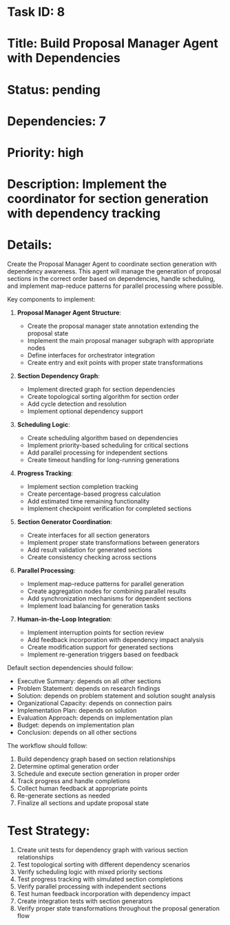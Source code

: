 # Task ID: 8
# Title: Build Proposal Manager Agent with Dependencies
# Status: pending
# Dependencies: 7
# Priority: high
# Description: Implement the coordinator for section generation with dependency tracking

# Details:
Create the Proposal Manager Agent to coordinate section generation with dependency awareness. This agent will manage the generation of proposal sections in the correct order based on dependencies, handle scheduling, and implement map-reduce patterns for parallel processing where possible.

Key components to implement:

1. **Proposal Manager Agent Structure**:
   - Create the proposal manager state annotation extending the proposal state
   - Implement the main proposal manager subgraph with appropriate nodes
   - Define interfaces for orchestrator integration
   - Create entry and exit points with proper state transformations

2. **Section Dependency Graph**:
   - Implement directed graph for section dependencies
   - Create topological sorting algorithm for section order
   - Add cycle detection and resolution
   - Implement optional dependency support

3. **Scheduling Logic**:
   - Create scheduling algorithm based on dependencies
   - Implement priority-based scheduling for critical sections
   - Add parallel processing for independent sections
   - Create timeout handling for long-running generations

4. **Progress Tracking**:
   - Implement section completion tracking
   - Create percentage-based progress calculation
   - Add estimated time remaining functionality
   - Implement checkpoint verification for completed sections

5. **Section Generator Coordination**:
   - Create interfaces for all section generators
   - Implement proper state transformations between generators
   - Add result validation for generated sections
   - Create consistency checking across sections

6. **Parallel Processing**:
   - Implement map-reduce patterns for parallel generation
   - Create aggregation nodes for combining parallel results
   - Add synchronization mechanisms for dependent sections
   - Implement load balancing for generation tasks

7. **Human-in-the-Loop Integration**:
   - Implement interruption points for section review
   - Add feedback incorporation with dependency impact analysis
   - Create modification support for generated sections
   - Implement re-generation triggers based on feedback

Default section dependencies should follow:
- Executive Summary: depends on all other sections
- Problem Statement: depends on research findings
- Solution: depends on problem statement and solution sought analysis
- Organizational Capacity: depends on connection pairs
- Implementation Plan: depends on solution
- Evaluation Approach: depends on implementation plan
- Budget: depends on implementation plan
- Conclusion: depends on all other sections

The workflow should follow:
1. Build dependency graph based on section relationships
2. Determine optimal generation order
3. Schedule and execute section generation in proper order
4. Track progress and handle completions
5. Collect human feedback at appropriate points
6. Re-generate sections as needed
7. Finalize all sections and update proposal state

# Test Strategy:
1. Create unit tests for dependency graph with various section relationships
2. Test topological sorting with different dependency scenarios
3. Verify scheduling logic with mixed priority sections
4. Test progress tracking with simulated section completions
5. Verify parallel processing with independent sections
6. Test human feedback incorporation with dependency impact
7. Create integration tests with section generators
8. Verify proper state transformations throughout the proposal generation flow